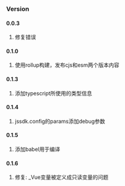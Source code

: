 ### Version

#### 0.0.3

1. 修复错误

#### 0.1.0

1. 使用rollup构建，发布cjs和esm两个版本内容

#### 0.1.3

1. 添加typescript所使用的类型信息

#### 0.1.4

1. jssdk.config的params添加debug参数

#### 0.1.5

1. 添加babel用于编译

#### 0.1.6

1. 修复: _Vue变量被定义成只读变量的问题